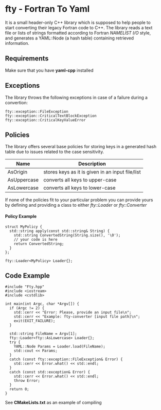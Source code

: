 # fty - Fortran To Yaml

It is a small header-only C++ library which is supposed to help people to start converting their legacy Fortran code to C++. The library reads a text file or lists of strings formatted according  to Fortran *NAMELIST I/O* style, and generates a YAML::Node (a hash table) containing retrieved information.

## Requirements
Make sure that you have **yaml-cpp** installed

## Exceptions
The library throws the following exceptions in case of a failure during a convertion:
```
fty::exception::FileException
fty::exception::CriticalTextBlockException
fty::exception::CriticalKeyValueError
```
## Policies
The library offers several base policies for storing keys in a generated hash table due to issues related to the case sensitivity.

| Name         	| Description                                      	|
|--------------	|--------------------------------------------------	|
| AsOrigin    	| stores keys as it is given in an input file/list 	|
| AsUppercase 	| converts all keys to upper-case                  	|
| AsLowercase 	| converts all keys to lower-case                  	|

If none of the policies fit to your particular problem you can provide yours by defining and providing a class to either *fty::Loader* or *fty::Converter*

#### Policy Example
```
struct MyPolicy {
  std::string apply(const std::string& String) {
    std::string ConvertedString(String.size(), '\0');
    // your code is here
    return ConvertedString;
  }
};

fty::Loader<MyPolicy> Loader{};
```


## Code Example
```
#include "Fty.hpp"
#include <iostream>
#include <cstdlib>

int main(int Argc, char *Argv[]) {
  if (Argc != 2) {
    std::cerr << "Error: Please, provide an input file\n";
    std::cerr << "Example: fty-converter [input file path]\n";
    exit(EXIT_FAILURE);
  }

  std::string FileName = Argv[1];
  fty::Loader<fty::AsLowercase> Loader{};
  try {
    YAML::Node Params = Loader.load(FileName);
    std::cout << Params;
  }
  catch (const fty::exception::FileException& Error) {
    std::cerr << Error.what() << std::endl;
  }
  catch (const std::exception& Error) {
    std::cerr << Error.what() << std::endl;
    throw Error;
  }
  return 0;
}
```
See **CMakeLists.txt** as an example of compiling

